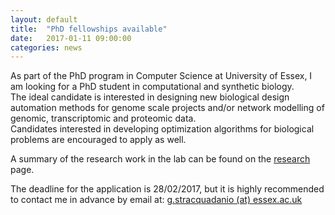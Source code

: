 ```yaml
---
layout: default
title:  "PhD fellowships available"
date:   2017-01-11 09:00:00
categories: news
---
```

As part of the PhD program in Computer Science at University of Essex,
I am looking for a PhD student in computational and synthetic biology.  
The ideal candidate is interested in designing new biological design automation
methods for genome scale projects and/or network modelling of genomic,
transcriptomic and proteomic data.  
Candidates interested in developing optimization algorithms for biological problems are encouraged to apply as well.  

A summary of the research work in the lab can be found on the  [research](http://www.stracquadanio.me/research) page.

The deadline for the application is 28/02/2017, but it is highly recommended to
contact me in advance by email at: [g.stracquadanio (at) essex.ac.uk](mailto:g.stracquadanio@essex.ac.uk)
